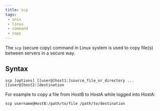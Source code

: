 ```yaml
---
title: scp
tags:
 - unix
 - linux
 - command
 - copy
---
```


The `scp` (secure copy) command in Linux system is used to copy file(s) between servers in a secure way.
<!--more-->

## Syntax

```shell
scp [options] [[user@]host1:]source_file_or_directory ... [[user@]host2:]destination
```

For example to copy a file from HostB to HostA while logged into HostA:

```shell
scp username@HostB:/path/to/file /path/to/destination
```